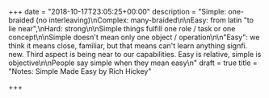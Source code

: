 +++
date = "2018-10-17T23:05:25+00:00"
description = "Simple: one-braided (no interleaving)\nComplex: many-braided\n\nEasy: from latin \"to lie near\",\nHard: strong\n\nSimple things fulfill one role / task or one concept\n\nSimple doesn't mean only one object / operation\n\n\"Easy\": we think it means close, familiar, but that means can't learn anything signfi. new. Third aspect is being near to our capabilities. Easy is relative, simple is objective\n\nPeople say simple when they mean easy\n"
draft = true
title = "Notes: Simple Made Easy by Rich Hickey"

+++

